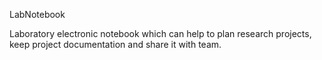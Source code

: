 LabNotebook

Laboratory electronic notebook which can help to plan research projects, keep project documentation and share it with team.
